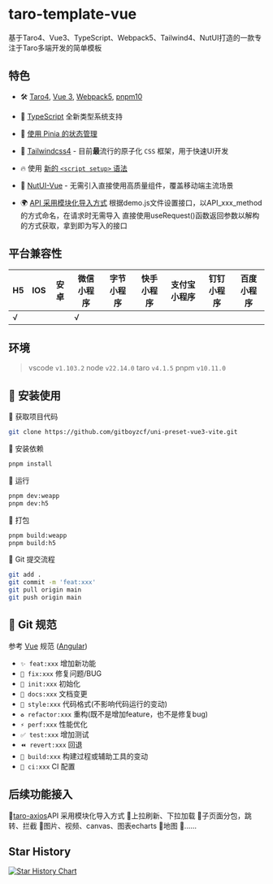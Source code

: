 # taro-template-vue

基于Taro4、Vue3、TypeScript、Webpack5、Tailwind4、NutUI打造的一款专注于Taro多端开发的简单模板

## 特色

- 🛠️ [Taro4](https://docs.taro.zone/docs/), [Vue 3](https://github.com/vuejs/core), [Webpack5](https://webpack.js.org/), [pnpm10](https://pnpm.io/)

- 💪 [TypeScript](https://github.com/microsoft/TypeScript) 全新类型系统支持

- 🍍 [使用 Pinia 的状态管理](https://pinia.vuejs.org)

- 🎨 [Tailwindcss4](https://tailwindcss.com/) - 目前**最**流行的原子化 `CSS` 框架，用于快速UI开发

- 🔥 使用 [新的 `<script setup>` 语法](https://github.com/vuejs/rfcs/pull/227)

- 🚀 [NutUI-Vue](https://nutui.jd.com/h5/vue/4x/#/zh-CN/guide/intro) - 无需引入直接使用高质量组件，覆盖移动端主流场景

- 🌍 [API 采用模块化导入方式](https://blog.csdn.net/qq_43775179/article/details/134811292) 根据demo.js文件设置接口，以API_xxx_method的方式命名，在请求时无需导入 直接使用useRequest()函数返回参数以解构的方式获取，拿到即为写入的接口

## 平台兼容性

| H5  | IOS | 安卓 | 微信小程序 | 字节小程序 | 快手小程序 | 支付宝小程序 | 钉钉小程序 | 百度小程序 |
| --- | --- | ---- | ---------- | ---------- | ---------- | ------------ | ---------- | ---------- |
| √   |     |      |      √     |           |           |             |           |          |

## 环境

>vscode `v1.103.2`
>node    `v22.14.0`
>taro `v4.1.5`
>pnpm     `v10.11.0`

## 🍭 安装使用

🍙 获取项目代码

```bash
git clone https://github.com/gitboyzcf/uni-preset-vue3-vite.git
```

🌈 安装依赖

```bash
pnpm install
```

🐥 运行

```bash
pnpm dev:weapp
pnpm dev:h5
```

🍁 打包

```bash
pnpm build:weapp
pnpm build:h5
```

🌯 Git 提交流程

```bash
git add .
git commit -m 'feat:xxx'
git pull origin main
git push origin main
```

## 🍣 Git 规范

参考 [Vue](https://github.com/vuejs/vue/blob/dev/.github/COMMIT_CONVENTION.md) 规范 ([Angular](https://github.com/conventional-changelog/conventional-changelog/tree/master/packages/conventional-changelog-angular))

- `✨ feat:xxx` 增加新功能
- `🐛 fix:xxx` 修复问题/BUG
- `🎉 init:xxx` 初始化
- `📝 docs:xxx` 文档变更
- `💄 style:xxx` 代码格式(不影响代码运行的变动)
- `♻️ refactor:xxx` 重构(既不是增加feature，也不是修复bug)
- `⚡️ perf:xxx` 性能优化
- `✅ test:xxx` 增加测试
- `⏪️ revert:xxx` 回退
- `🚀‍ build:xxx` 构建过程或辅助工具的变动
- `👷 ci:xxx` CI 配置

## 后续功能接入

🔳[taro-axios](https://github.com/fjc0k/taro-axios/tree/master)API 采用模块化导入方式
🔳上拉刷新、下拉加载
🔳子页面分包，跳转、拦截
🔳图片、视频、canvas、图表echarts
🔳地图
🔳......

## Star History

[![Star History Chart](https://api.star-history.com/svg?repos=template-space/taro-template-vue&type=Timeline)](https://star-history.com/#template-space/taro-template-vue&Timeline)
